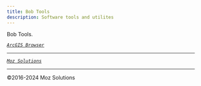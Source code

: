 ```yaml
---
title: Bob Tools
description: Software tools and utilites
---
```

Bob Tools.

[*`ArcGIS Browser`*](/arcgis-browser)

---
[*`Moz Solutions`*](/)

---
©2016-2024 Moz Solutions

